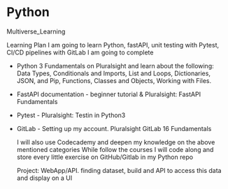 # Python

Multiverse_Learning

Learning Plan
I am going to learn Python, fastAPI, unit testing with Pytest, CI/CD pipelines with GitLab
I am going to complete

- Python 3 Fundamentals on Pluralsight and learn about the following: Data Types, Conditionals and Imports, List and Loops, Dictionaries, JSON, and Pip, Functions, Classes and Objects, Working with Files.
- FastAPI documentation - beginner tutorial & Pluralsight: FastAPI Fundamentals
- Pytest - Pluralsight: Testin in Python3
- GitLab - Setting up my account. Pluralsight GitLab 16 Fundamentals

  I will also use Codecademy and deepen my knowledge on the above mentioned categories
  While follow the courses I will code along and store every little exercise on GitHub/Gitlab in my Python repo

  Project: WebApp/API. finding dataset, build and API to access this data and display on a UI
